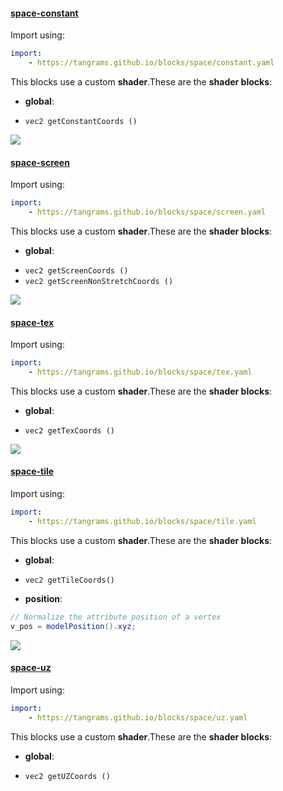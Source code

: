 

#### [space-constant](https://github.com/tangrams/blocks/blob/gh-pages/space/constant.yaml)



Import using:

```yaml
import:
    - https://tangrams.github.io/blocks/space/constant.yaml
```


This blocks use a custom **shader**.These are the **shader blocks**:

- **global**:
 + `vec2 getConstantCoords () `

![](https://mapzen.com/common/styleguide/images/divider/compass-red.png)


#### [space-screen](https://github.com/tangrams/blocks/blob/gh-pages/space/screen.yaml)



Import using:

```yaml
import:
    - https://tangrams.github.io/blocks/space/screen.yaml
```


This blocks use a custom **shader**.These are the **shader blocks**:

- **global**:
 + `vec2 getScreenCoords () `
 + `vec2 getScreenNonStretchCoords () `

![](https://mapzen.com/common/styleguide/images/divider/compass-red.png)


#### [space-tex](https://github.com/tangrams/blocks/blob/gh-pages/space/tex.yaml)



Import using:

```yaml
import:
    - https://tangrams.github.io/blocks/space/tex.yaml
```


This blocks use a custom **shader**.These are the **shader blocks**:

- **global**:
 + `vec2 getTexCoords () `

![](https://mapzen.com/common/styleguide/images/divider/compass-red.png)


#### [space-tile](https://github.com/tangrams/blocks/blob/gh-pages/space/tile.yaml)



Import using:

```yaml
import:
    - https://tangrams.github.io/blocks/space/tile.yaml
```


This blocks use a custom **shader**.These are the **shader blocks**:

- **global**:
 + `vec2 getTileCoords() `
- **position**:

```glsl
// Normalize the attribute position of a vertex
v_pos = modelPosition().xyz;
```



![](https://mapzen.com/common/styleguide/images/divider/compass-red.png)


#### [space-uz](https://github.com/tangrams/blocks/blob/gh-pages/space/uz.yaml)



Import using:

```yaml
import:
    - https://tangrams.github.io/blocks/space/uz.yaml
```


This blocks use a custom **shader**.These are the **shader blocks**:

- **global**:
 + `vec2 getUZCoords () `
